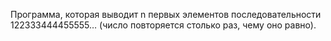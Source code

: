 Программа, которая выводит n первых элементов последовательности 122333444455555… (число повторяется столько раз, чему оно равно).
